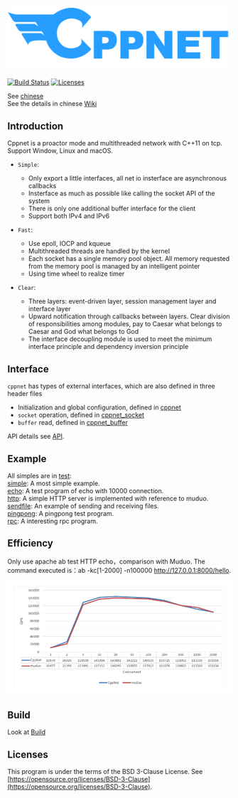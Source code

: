 <p align="left"><img width="500" src="./doc/image/logo.png" alt="cppnet logo"></p>

<p align="left">
    <a href="https://travis-ci.org/caozhiyi/CppNet"><img src="https://travis-ci.org/caozhiyi/CppNet.svg?branch=master" alt="Build Status"></a>
    <a href="https://opensource.org/licenses/BSD-3-Clause"><img src="https://img.shields.io/badge/license-bsd-orange.svg" alt="Licenses"></a>
</p> 

See [chinese](/README_cn.md)    
See the details in chinese [Wiki](https://github.com/caozhiyi/CppNet/wiki)
## Introduction

Cppnet is a proactor mode and multithreaded network with C++11 on tcp. Support Window, Linux and macOS.    
 - `Simple`:    
    + Only export a little interfaces, all net io insterface are asynchronous callbacks
    + Insterface as much as possible like calling the socket API of the system
    + There is only one additional buffer interface for the client
    + Support both IPv4 and IPv6

 - `Fast`: 
    + Use epoll, IOCP and kqueue
    + Multithreaded threads are handled by the kernel
    + Each socket has a single memory pool object. All memory requested from the memory pool is managed by an intelligent pointer 
    + Using time wheel to realize timer   
 
 - `Clear`:
    + Three layers: event-driven layer, session management layer and interface layer
    + Upward notification through callbacks between layers. Clear division of responsibilities among modules, pay to Caesar what belongs to Caesar and God what belongs to God
    + The interface decoupling module is used to meet the minimum interface principle and dependency inversion principle  

## Interface

`cppnet` has types of external interfaces, which are also defined in three header files   
- Initialization and global configuration, defined in [cppnet](/include/cppnet.h)   
- `socket` operation, defined in [cppnet_socket](/include/cppnet_socket.h)   
- `buffer` read, defined in [cppnet_buffer](/include/cppnet_buffer.h)   
   
API details see [API](/doc/api/api.md).   

## Example

All simples are in [test](/test):   
[simple](/test/simple): A most simple example.   
[echo](/test/echo): A test program of echo with 10000 connection.   
[http](/test/http): A simple HTTP server is implemented with reference to muduo.   
[sendfile](/test/sendfile): An example of sending and receiving files.   
[pingpong](/test/pingpong): A pingpong test program.   
[rpc](/test/rpc): A interesting rpc program.   

## Efficiency
Only use apache ab test HTTP echo，comparison with Muduo. The command executed is：ab -kc[1-2000] -n100000 http://127.0.0.1:8000/hello.
<p align="left"><img width="896" src="./doc/image/muduo_vs_cppnet.png" alt="mudo vs cppnet"></p>

## Build

Look at [Build](/doc/build/build.md)

## Licenses

This program is under the terms of the BSD 3-Clause License. See [https://opensource.org/licenses/BSD-3-Clause](https://opensource.org/licenses/BSD-3-Clause).
